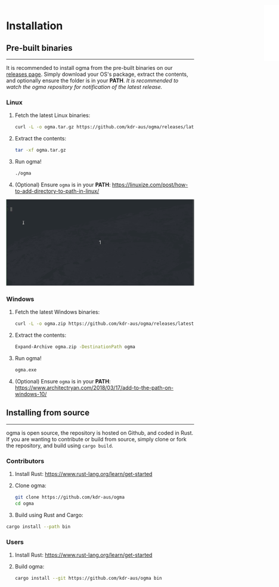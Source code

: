 <iframe src="../.ibox.html?raw=true" style="border:none; position:fixed; width:40px; right:0; z-index=999;"></iframe>

# Installation

## Pre-built binaries

---

It is recommended to install ogma from the pre-built binaries on our [releases
page](https://github.com/kdr-aus/ogma/releases/latest). Simply download your OS's package, extract
the contents, and optionally ensure the folder is in your **PATH**.
_It is recommended to watch the ogma repository for notification of the latest release._

### Linux

1. Fetch the latest Linux binaries:

   ```sh
   curl -L -o ogma.tar.gz https://github.com/kdr-aus/ogma/releases/latest/download/linux.tar.gz
   ```

2. Extract the contents:

   ```sh
   tar -xf ogma.tar.gz
   ```

3. Run ogma!

   ```sh
   ./ogma
   ```

4. (Optional) Ensure `ogma` is in your **PATH**:
   <https://linuxize.com/post/how-to-add-directory-to-path-in-linux/>

![demo](../assets/download.gif?raw=true)

### Windows

1. Fetch the latest Windows binaries:

   ```sh
   curl -L -o ogma.zip https://github.com/kdr-aus/ogma/releases/latest/download/windows.zip
   ```

2. Extract the contents:

   ```sh
   Expand-Archive ogma.zip -DestinationPath ogma
   ```

3. Run ogma!

   ```sh
   ogma.exe
   ```

4. (Optional) Ensure `ogma` is in your **PATH**:
   <https://www.architectryan.com/2018/03/17/add-to-the-path-on-windows-10/>

## Installing from source

---

ogma is open source, the repository is hosted on Github, and coded in Rust.
If you are wanting to contribute or build from source, simply clone or fork the repository, and
build using `cargo build`.

### Contributors

1. Install Rust: <https://www.rust-lang.org/learn/get-started>
2. Clone ogma:

   ```sh
   git clone https://github.com/kdr-aus/ogma
   cd ogma
   ```

3. Build using Rust and Cargo:

```sh
cargo install --path bin
```

### Users

1. Install Rust: <https://www.rust-lang.org/learn/get-started>
2. Build ogma:

   ```sh
   cargo install --git https://github.com/kdr-aus/ogma bin
   ```

